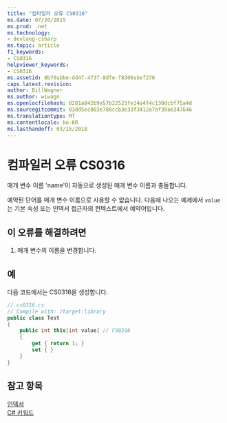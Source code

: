 ```yaml
---
title: "컴파일러 오류 CS0316"
ms.date: 07/20/2015
ms.prod: .net
ms.technology:
- devlang-csharp
ms.topic: article
f1_keywords:
- CS0316
helpviewer_keywords:
- CS0316
ms.assetid: 8b70abbe-dd4f-473f-8dfe-f8309abef276
caps.latest.revision: 
author: BillWagner
ms.author: wiwagn
ms.openlocfilehash: 8281a842b9a57b22523fe14a4f4c130dcbf75a4d
ms.sourcegitcommit: 83dd5ec003e788ccb3e33f3412a7af39ae347646
ms.translationtype: MT
ms.contentlocale: ko-KR
ms.lasthandoff: 03/15/2018
---
```

# <a name="compiler-error-cs0316"></a>컴파일러 오류 CS0316
매개 변수 이름 'name'이 자동으로 생성된 매개 변수 이름과 충돌합니다.  
  
 예약된 단어를 매개 변수 이름으로 사용할 수 없습니다. 다음에 나오는 예제에서 `value` 는 기본 속성 또는 인덱서 접근자의 컨텍스트에서 예약어입니다.  
  
## <a name="to-correct-this-error"></a>이 오류를 해결하려면  
  
1.  매개 변수의 이름을 변경합니다.  
  
## <a name="example"></a>예  
 다음 코드에서는 CS0316을 생성합니다.  
  
```csharp  
// cs0316.cs  
// Compile with: /target:library  
public class Test  
{  
    public int this[int value] // CS0316  
    {  
        get { return 1; }  
        set { }  
    }  
}  
```  
  
## <a name="see-also"></a>참고 항목  
 [인덱서](../../csharp/programming-guide/indexers/index.md)  
 [C# 키워드](../../csharp/language-reference/keywords/index.md)
